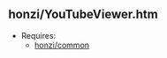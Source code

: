honzi/YouTubeViewer.htm
-----------------------

* Requires:
  * [honzi/common](https://github.com/honzi/common)

